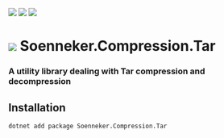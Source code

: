 ﻿[![](https://img.shields.io/nuget/v/soenneker.compression.tar.svg?style=for-the-badge)](https://www.nuget.org/packages/soenneker.compression.tar/)
[![](https://img.shields.io/github/actions/workflow/status/soenneker/soenneker.compression.tar/publish-package.yml?style=for-the-badge)](https://github.com/soenneker/soenneker.compression.tar/actions/workflows/publish-package.yml)
[![](https://img.shields.io/nuget/dt/soenneker.compression.tar.svg?style=for-the-badge)](https://www.nuget.org/packages/soenneker.compression.tar/)

# ![](https://user-images.githubusercontent.com/4441470/224455560-91ed3ee7-f510-4041-a8d2-3fc093025112.png) Soenneker.Compression.Tar
### A utility library dealing with Tar compression and decompression

## Installation

```
dotnet add package Soenneker.Compression.Tar
```
